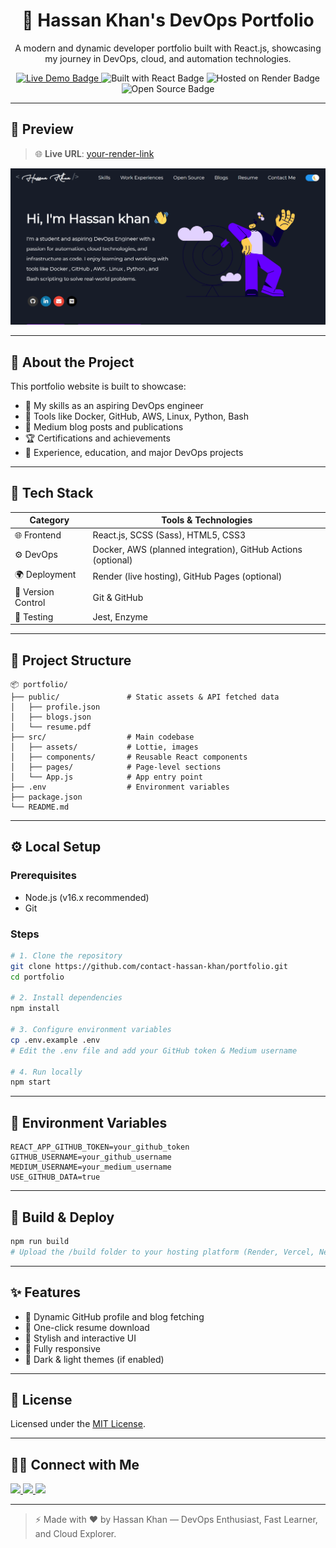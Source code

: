 <h1 align="center">🚀 Hassan Khan's DevOps Portfolio</h1>

<p align="center">
  A modern and dynamic developer portfolio built with React.js, showcasing my journey in DevOps, cloud, and automation technologies.
</p>

<p align="center">
  <a href="https://your-live-link.com" target="_blank">
    <img src="https://img.shields.io/badge/Live-Demo-brightgreen?style=for-the-badge&logo=vercel&logoColor=white" alt="Live Demo Badge" />
  </a>
  <img src="https://img.shields.io/badge/Built%20with-React-blue?style=for-the-badge&logo=react" alt="Built with React Badge" />
  <img src="https://img.shields.io/badge/Hosted%20on-Render-purple?style=for-the-badge&logo=render" alt="Hosted on Render Badge" />
  <img src="https://img.shields.io/badge/Open%20Source-Yes-important?style=for-the-badge&logo=github" alt="Open Source Badge" />
</p>

---

## 📸 Preview

> 🌐 **Live URL**: [your-render-link](https://portfolio-atww.onrender.com)

![Portfolio Preview](./public/preview.png)

---

## 🧠 About the Project

This portfolio website is built to showcase:

- 🌟 My skills as an aspiring DevOps engineer
- 🔨 Tools like Docker, GitHub, AWS, Linux, Python, Bash
- 📄 Medium blog posts and publications
- 🏆 Certifications and achievements
- 💼 Experience, education, and major DevOps projects

---

## 🧰 Tech Stack

| Category         | Tools & Technologies                                                  |
|------------------|------------------------------------------------------------------------|
| 🌐 Frontend       | React.js, SCSS (Sass), HTML5, CSS3                                     |
| ⚙️ DevOps         | Docker, AWS (planned integration), GitHub Actions (optional)          |
| 🌍 Deployment     | Render (live hosting), GitHub Pages (optional)                         |
| 🔗 Version Control| Git & GitHub                                                           |
| 🧪 Testing        | Jest, Enzyme                                                           |

---

## 📁 Project Structure

```
📦 portfolio/
├── public/               # Static assets & API fetched data
│   ├── profile.json
│   ├── blogs.json
│   └── resume.pdf
├── src/                  # Main codebase
│   ├── assets/           # Lottie, images
│   ├── components/       # Reusable React components
│   ├── pages/            # Page-level sections
│   └── App.js            # App entry point
├── .env                  # Environment variables
├── package.json
└── README.md
```

---

## ⚙️ Local Setup

### Prerequisites

- Node.js (v16.x recommended)
- Git

### Steps

```bash
# 1. Clone the repository
git clone https://github.com/contact-hassan-khan/portfolio.git
cd portfolio

# 2. Install dependencies
npm install

# 3. Configure environment variables
cp .env.example .env
# Edit the .env file and add your GitHub token & Medium username

# 4. Run locally
npm start
```

---

## 🔐 Environment Variables

```env
REACT_APP_GITHUB_TOKEN=your_github_token
GITHUB_USERNAME=your_github_username
MEDIUM_USERNAME=your_medium_username
USE_GITHUB_DATA=true
```

---

## 🚀 Build & Deploy

```bash
npm run build
# Upload the /build folder to your hosting platform (Render, Vercel, Netlify, GitHub Pages, etc.)
```

---

## ✨ Features

- 🧠 Dynamic GitHub profile and blog fetching
- 📄 One-click resume download
- 💬 Stylish and interactive UI
- 📱 Fully responsive
- 🌙 Dark & light themes (if enabled)

---

## 📜 License

Licensed under the [MIT License](LICENSE).

---

## 🙋‍♂️ Connect with Me

<p align="left">
  <a href="https://www.linkedin.com/in/contact-hassankhan" target="_blank">
    <img src="https://img.shields.io/badge/LinkedIn-blue?style=for-the-badge&logo=linkedin" />
  </a>
  <a href="https://github.com/contact-hassan-khan" target="_blank">
    <img src="https://img.shields.io/badge/GitHub-100000?style=for-the-badge&logo=github" />
  </a>
  <a href="https://medium.com/@hassan14kha" target="_blank">
    <img src="https://img.shields.io/badge/Medium-black?style=for-the-badge&logo=medium" />
  </a>
</p>

---

> ⚡ Made with ❤️ by Hassan Khan — DevOps Enthusiast, Fast Learner, and Cloud Explorer.

